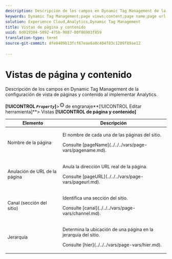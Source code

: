 ```yaml
---
description: Descripción de los campos en Dynamic Tag Management de la configuración de vista de páginas y contenido al implementar Analytics.
keywords: Dynamic Tag Management;page views;content;page name;page url override;channel;site section;hierarchy
solution: Experience Cloud,Analytics,Dynamic Tag Management
title: Vistas de página y contenido
uuid: 6d019304-5892-475b-9887-00f86983f859
translation-type: tm+mt
source-git-commit: dfe8409b13fcf67eae6a0c404f83c1209f89ae12

---
```



# Vistas de página y contenido

Descripción de los campos en Dynamic Tag Management de la configuración de vista de páginas y contenido al implementar Analytics.

**[!UICONTROL *`Property`*]**>![Icono](assets/settings_gear.png)de engranaje**[!UICONTROL Editar herramienta]**> Vistas **[!UICONTROL de página y contenido]**

<table id="table_654149A8A66B404BBF9BAF8EC67F5F8F">
 <thead>
  <tr>
   <th colname="col1" class="entry"> Elemento </th>
   <th colname="col2" class="entry"> Descripción </th>
  </tr>
 </thead>
 <tbody>
  <tr>
   <td colname="col1"> Nombre de la página </td>
   <td colname="col2"> <p>El nombre de cada una de las páginas del sitio. </p> <p>Consulte [pageName](../../../vars/page-vars/pagename.md). </p> </td>
  </tr>
  <tr>
   <td colname="col1"> Anulación de URL de la página </td>
   <td colname="col2"> <p> Anula la dirección URL real de la página. </p> <p>Consulte [pageURL](../../../vars/page-vars/pageurl.md). </p> </td>
  </tr>
  <tr>
   <td colname="col1"> Canal (sección del sitio) </td>
   <td colname="col2"> <p>Identifica una sección del sitio. </p> <p>Consulte [canal](../../../vars/page-vars/channel.md). </p> </td>
  </tr>
  <tr>
   <td colname="col1"> Jerarquía </td>
   <td colname="col2"> <p>Determina la ubicación de una página en la jerarquía del sitio. </p> <p>Consulte [hier](../../../vars/page-vars/hier.md). </p> </td>
  </tr>
 </tbody>
</table>
